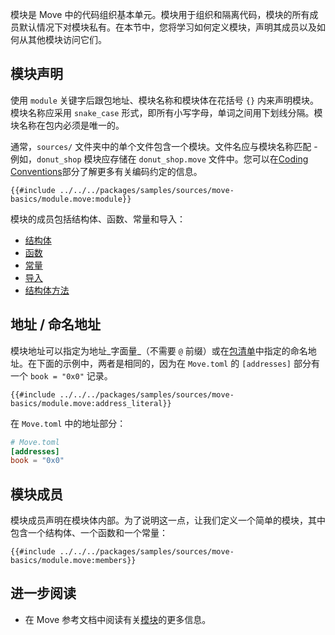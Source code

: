 模块是 Move 中的代码组织基本单元。模块用于组织和隔离代码，模块的所有成员默认情况下对模块私有。在本节中，您将学习如何定义模块，声明其成员以及如何从其他模块访问它们。

## 模块声明

使用 `module` 关键字后跟包地址、模块名称和模块体在花括号 `{}` 内来声明模块。模块名称应采用 `snake_case` 形式，即所有小写字母，单词之间用下划线分隔。模块名称在包内必须是唯一的。

通常，`sources/` 文件夹中的单个文件包含一个模块。文件名应与模块名称匹配 - 例如，`donut_shop` 模块应存储在 `donut_shop.move` 文件中。您可以在[Coding Conventions](../special-topics/coding-conventions.md)部分了解更多有关编码约定的信息。

```move
{{#include ../../../packages/samples/sources/move-basics/module.move:module}}
```

模块的成员包括结构体、函数、常量和导入：

- [结构体](./struct.md)
- [函数](./function.md)
- [常量](./constants.md)
- [导入](./importing-modules.md)
- [结构体方法](./struct-methods.md)

## 地址 / 命名地址

模块地址可以指定为地址_字面量_（不需要 `@` 前缀）或在[包清单](../concepts/manifest.md)中指定的命名地址。在下面的示例中，两者是相同的，因为在 `Move.toml` 的 `[addresses]` 部分有一个 `book = "0x0"` 记录。

```move
{{#include ../../../packages/samples/sources/move-basics/module.move:address_literal}}
```

在 `Move.toml` 中的地址部分：

```toml
# Move.toml
[addresses]
book = "0x0"
```

## 模块成员

模块成员声明在模块体内部。为了说明这一点，让我们定义一个简单的模块，其中包含一个结构体、一个函数和一个常量：

```move
{{#include ../../../packages/samples/sources/move-basics/module.move:members}}
```

## 进一步阅读

- 在 Move 参考文档中阅读有关[模块](/reference/modules.html)的更多信息。